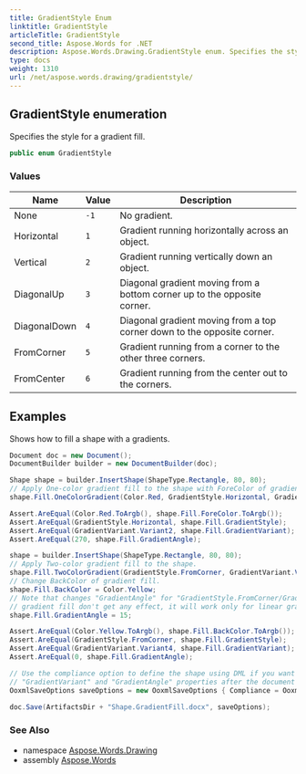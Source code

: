 ```yaml
---
title: GradientStyle Enum
linktitle: GradientStyle
articleTitle: GradientStyle
second_title: Aspose.Words for .NET
description: Aspose.Words.Drawing.GradientStyle enum. Specifies the style for a gradient fill in C#.
type: docs
weight: 1310
url: /net/aspose.words.drawing/gradientstyle/
---
```

## GradientStyle enumeration

Specifies the style for a gradient fill.

```csharp
public enum GradientStyle
```

### Values

| Name | Value | Description |
| --- | --- | --- |
| None | `-1` | No gradient. |
| Horizontal | `1` | Gradient running horizontally across an object. |
| Vertical | `2` | Gradient running vertically down an object. |
| DiagonalUp | `3` | Diagonal gradient moving from a bottom corner up to the opposite corner. |
| DiagonalDown | `4` | Diagonal gradient moving from a top corner down to the opposite corner. |
| FromCorner | `5` | Gradient running from a corner to the other three corners. |
| FromCenter | `6` | Gradient running from the center out to the corners. |

## Examples

Shows how to fill a shape with a gradients.

```csharp
Document doc = new Document();
DocumentBuilder builder = new DocumentBuilder(doc);

Shape shape = builder.InsertShape(ShapeType.Rectangle, 80, 80);
// Apply One-color gradient fill to the shape with ForeColor of gradient fill.
shape.Fill.OneColorGradient(Color.Red, GradientStyle.Horizontal, GradientVariant.Variant2, 0.1);

Assert.AreEqual(Color.Red.ToArgb(), shape.Fill.ForeColor.ToArgb());
Assert.AreEqual(GradientStyle.Horizontal, shape.Fill.GradientStyle);
Assert.AreEqual(GradientVariant.Variant2, shape.Fill.GradientVariant);
Assert.AreEqual(270, shape.Fill.GradientAngle);

shape = builder.InsertShape(ShapeType.Rectangle, 80, 80);
// Apply Two-color gradient fill to the shape.
shape.Fill.TwoColorGradient(GradientStyle.FromCorner, GradientVariant.Variant4);
// Change BackColor of gradient fill.
shape.Fill.BackColor = Color.Yellow;
// Note that changes "GradientAngle" for "GradientStyle.FromCorner/GradientStyle.FromCenter"
// gradient fill don't get any effect, it will work only for linear gradient.
shape.Fill.GradientAngle = 15;

Assert.AreEqual(Color.Yellow.ToArgb(), shape.Fill.BackColor.ToArgb());
Assert.AreEqual(GradientStyle.FromCorner, shape.Fill.GradientStyle);
Assert.AreEqual(GradientVariant.Variant4, shape.Fill.GradientVariant);
Assert.AreEqual(0, shape.Fill.GradientAngle);

// Use the compliance option to define the shape using DML if you want to get "GradientStyle",
// "GradientVariant" and "GradientAngle" properties after the document saves.
OoxmlSaveOptions saveOptions = new OoxmlSaveOptions { Compliance = OoxmlCompliance.Iso29500_2008_Strict };

doc.Save(ArtifactsDir + "Shape.GradientFill.docx", saveOptions);
```

### See Also

* namespace [Aspose.Words.Drawing](../../aspose.words.drawing/)
* assembly [Aspose.Words](../../)
